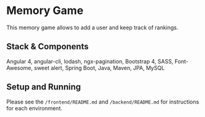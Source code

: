 # Memory Game

This memory game allows to add a user and keep track of rankings.

## Stack & Components

Angular 4, angular-cli, lodash, ngx-pagination, Bootstrap 4, SASS, Font-Awesome, sweet alert, Spring Boot, Java, Maven, JPA, MySQL

## Setup and Running

Please see the `/frontend/README.md` and `/backend/README.md` for instructions for each environment.